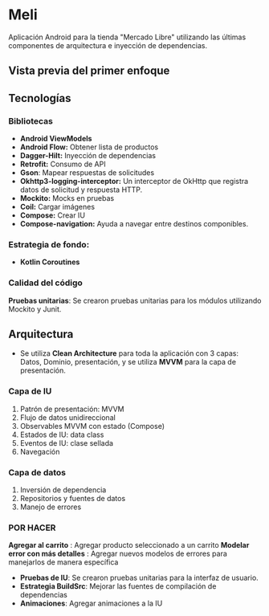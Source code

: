 # Meli
Aplicación Android para la tienda "Mercado Libre" utilizando las últimas componentes de arquitectura e inyección de dependencias.

## Vista previa del primer enfoque


## Tecnologías

### Bibliotecas
- **Android ViewModels**
- **Android Flow:** Obtener lista de productos
- **Dagger-Hilt:** Inyección de dependencias
- **Retrofit:** Consumo de API
- **Gson**: Mapear respuestas de solicitudes
- **Okhttp3-logging-interceptor:** Un interceptor de OkHttp que registra datos de solicitud y respuesta HTTP.
- **Mockito:** Mocks en pruebas
- **Coil:** Cargar imágenes
- **Compose:** Crear IU
- **Compose-navigation:** Ayuda a navegar entre destinos componibles.

### Estrategia de fondo:
- **Kotlin Coroutines**

### Calidad del código
**Pruebas unitarias**: Se crearon pruebas unitarias para los módulos utilizando Mockito y Junit.

## Arquitectura
- Se utiliza **Clean Architecture** para toda la aplicación con 3 capas: Datos, Dominio, presentación, y se utiliza **MVVM** para la capa de presentación.

### Capa de IU

1. Patrón de presentación: MVVM
2. Flujo de datos unidireccional
3. Observables MVVM con estado (Compose)
4. Estados de IU: data class
5. Eventos de IU: clase sellada
6. Navegación

### Capa de datos

1. Inversión de dependencia
2. Repositorios y fuentes de datos
3. Manejo de errores

### POR HACER
**Agregar al carrito** : Agregar producto seleccionado a un carrito
**Modelar error con más detalles** : Agregar nuevos modelos de errores para manejarlos de manera específica
- **Pruebas de IU**: Se crearon pruebas unitarias para la interfaz de usuario.
- **Estrategia BuildSrc**: Mejorar las fuentes de compilación de dependencias
- **Animaciones**: Agregar animaciones a la IU
